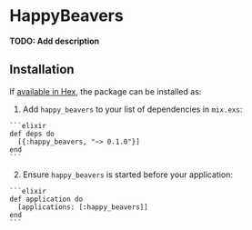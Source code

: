 # HappyBeavers

**TODO: Add description**

## Installation

If [available in Hex](https://hex.pm/docs/publish), the package can be installed as:

  1. Add `happy_beavers` to your list of dependencies in `mix.exs`:

    ```elixir
    def deps do
      [{:happy_beavers, "~> 0.1.0"}]
    end
    ```

  2. Ensure `happy_beavers` is started before your application:

    ```elixir
    def application do
      [applications: [:happy_beavers]]
    end
    ```

